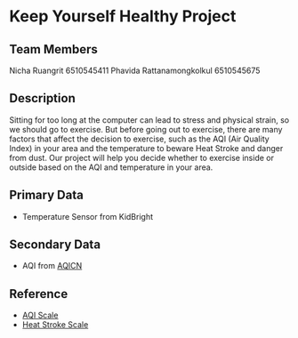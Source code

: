 # Keep Yourself Healthy Project

## Team Members
Nicha Ruangrit 6510545411
Phavida Rattanamongkolkul 6510545675

## Description
Sitting for too long at the computer can lead to stress and physical strain, so we should go to exercise.
But before going out to exercise, there are many factors that affect the decision to exercise, such as the 
AQI (Air Quality Index) in your area and the temperature to beware Heat Stroke and danger from dust.
Our project will help you decide whether to exercise inside or outside based on the AQI and temperature in your area.

## Primary Data
- Temperature Sensor from KidBright

## Secondary Data
- AQI from [AQICN](https://aqicn.org/)

## Reference
- [AQI Scale](https://aqicn.org/scale/)
- [Heat Stroke Scale](https://hia.anamai.moph.go.th/web-upload/12xb1c83353535e43f224a05e184d8fd75a/m_magazine/35644/3243/file_download/97d591f4485c568d39dffe07f00e3575.pdf)
